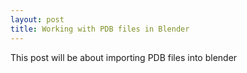 ```yaml
---
layout: post
title: Working with PDB files in Blender
---
```

This post will be about importing PDB files into blender
